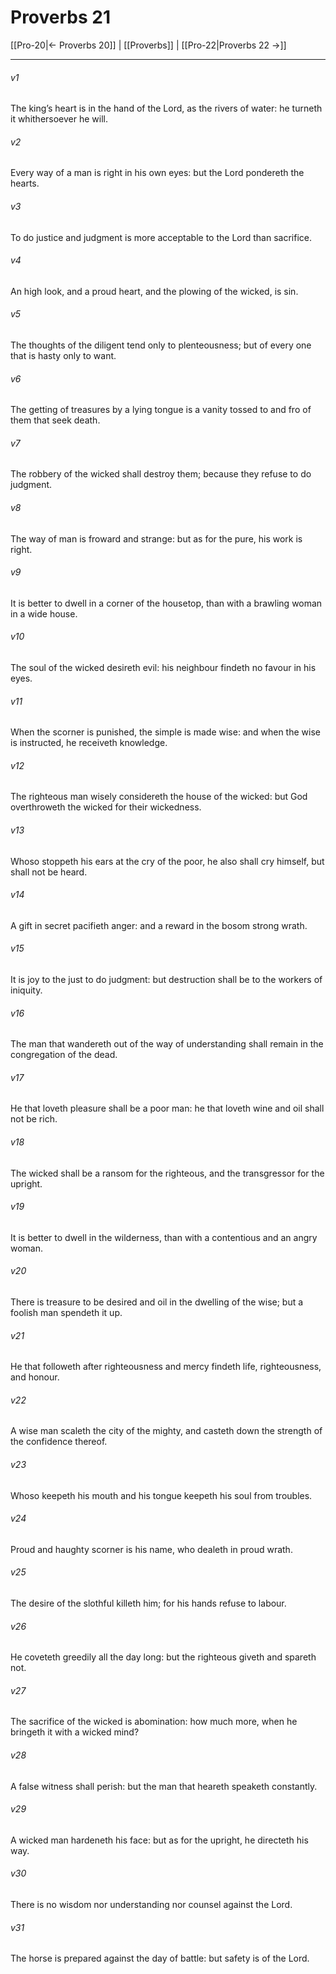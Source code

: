 # Proverbs 21

[[Pro-20|← Proverbs 20]] | [[Proverbs]] | [[Pro-22|Proverbs 22 →]]
***

###### v1
The king’s heart is in the hand of the Lord, as the rivers of water: he turneth it whithersoever he will.
###### v2
Every way of a man is right in his own eyes: but the Lord pondereth the hearts.
###### v3
To do justice and judgment is more acceptable to the Lord than sacrifice.
###### v4
An high look, and a proud heart, and the plowing of the wicked, is sin.
###### v5
The thoughts of the diligent tend only to plenteousness; but of every one that is hasty only to want.
###### v6
The getting of treasures by a lying tongue is a vanity tossed to and fro of them that seek death.
###### v7
The robbery of the wicked shall destroy them; because they refuse to do judgment.
###### v8
The way of man is froward and strange: but as for the pure, his work is right.
###### v9
It is better to dwell in a corner of the housetop, than with a brawling woman in a wide house.
###### v10
The soul of the wicked desireth evil: his neighbour findeth no favour in his eyes.
###### v11
When the scorner is punished, the simple is made wise: and when the wise is instructed, he receiveth knowledge.
###### v12
The righteous man wisely considereth the house of the wicked: but God overthroweth the wicked for their wickedness.
###### v13
Whoso stoppeth his ears at the cry of the poor, he also shall cry himself, but shall not be heard.
###### v14
A gift in secret pacifieth anger: and a reward in the bosom strong wrath.
###### v15
It is joy to the just to do judgment: but destruction shall be to the workers of iniquity.
###### v16
The man that wandereth out of the way of understanding shall remain in the congregation of the dead.
###### v17
He that loveth pleasure shall be a poor man: he that loveth wine and oil shall not be rich.
###### v18
The wicked shall be a ransom for the righteous, and the transgressor for the upright.
###### v19
It is better to dwell in the wilderness, than with a contentious and an angry woman.
###### v20
There is treasure to be desired and oil in the dwelling of the wise; but a foolish man spendeth it up.
###### v21
He that followeth after righteousness and mercy findeth life, righteousness, and honour.
###### v22
A wise man scaleth the city of the mighty, and casteth down the strength of the confidence thereof.
###### v23
Whoso keepeth his mouth and his tongue keepeth his soul from troubles.
###### v24
Proud and haughty scorner is his name, who dealeth in proud wrath.
###### v25
The desire of the slothful killeth him; for his hands refuse to labour.
###### v26
He coveteth greedily all the day long: but the righteous giveth and spareth not.
###### v27
The sacrifice of the wicked is abomination: how much more, when he bringeth it with a wicked mind?
###### v28
A false witness shall perish: but the man that heareth speaketh constantly.
###### v29
A wicked man hardeneth his face: but as for the upright, he directeth his way.
###### v30
There is no wisdom nor understanding nor counsel against the Lord.
###### v31
The horse is prepared against the day of battle: but safety is of the Lord. 
